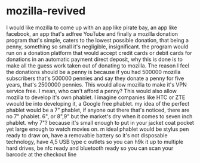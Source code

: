 # mozilla-revived
I would like mozilla to come up with an app like pirate bay, an app like facebook, an app that's adfree YouTube and finally a mozilla donation program that's simple, caters to the lowest possible donation, that being a penny, something so small it's negligible, insignificant.  the program would run on a donation platform that would accept credit cards or debit cards for donations in an automatic payment direct deposit, why this is done is to make all the guess work taken out of donating to mozilla. The reason I feel the donations should be a penny is because if you had 500000 mozilla subscribers that's 500000 pennies and say they donate a penny for five years, that's 2500000 pennies.  This would allow mozilla to make it's VPN service free.  I mean, who can't afford a penny?  This would also allow mozilla to develop it's own phablet.  I imagine companies like HTC or ZTE vwould be into developing it, a Google free phablet.    my idea of the perfect phablet would be a 7" phablet, if anyone out there that's noticed, there are no 7" phablet.  6", or 8",9" but the market's dry when it comes to seven inch phablet.  why 7"? because it's small enough to put in your jacket coat pocket yet large enough to watch movies on.  m ideal phablet would be stylus pen ready to draw on, have a removable battery so it's not disposable technology, have 4,5 USB type c outlets so you can h9k it up to multiple hard drives,  be nfc ready and bluetooth ready so you can scan your barcode at the checkout line
